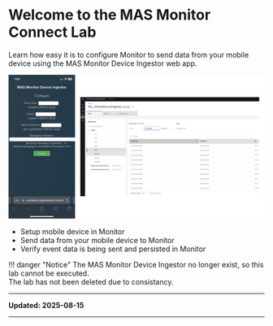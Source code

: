 # Welcome to the MAS Monitor Connect Lab

Learn how easy it is to configure Monitor to send data from your mobile device using the MAS Monitor Device Ingestor web app.

![Overview](img/overview.png)

* Setup mobile device in Monitor
* Send data from your mobile device to Monitor
* Verify event data is being sent and persisted in Monitor

!!! danger "Notice"
    The MAS Monitor Device Ingestor no longer exist, so this lab cannot be executed.</br>
    The lab has not been deleted due to consistancy.


---

**Updated: 2025-08-15**

---